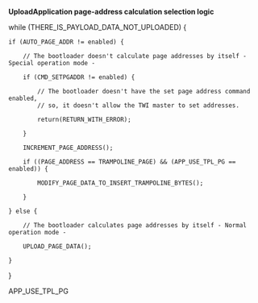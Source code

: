 __UploadApplication page-address calculation selection logic__

while (THERE_IS_PAYLOAD_DATA_NOT_UPLOADED) {

    if (AUTO_PAGE_ADDR != enabled) {

        // The bootloader doesn't calculate page addresses by itself - Special operation mode -
            
        if (CMD_SETPGADDR != enabled) {

            // The bootloader doesn't have the set page address command enabled,
            // so, it doesn't allow the TWI master to set addresses.

            return(RETURN_WITH_ERROR);

        }

        INCREMENT_PAGE_ADDRESS();

        if ((PAGE_ADDRESS == TRAMPOLINE_PAGE) && (APP_USE_TPL_PG == enabled)) {

            MODIFY_PAGE_DATA_TO_INSERT_TRAMPOLINE_BYTES();

        }

    } else {

        // The bootloader calculates page addresses by itself - Normal operation mode - 

        UPLOAD_PAGE_DATA();

    }

}

APP_USE_TPL_PG
